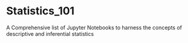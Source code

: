 # Statistics_101
A Comprehensive list of Jupyter Notebooks to harness the concepts of descriptive and inferential statistics
